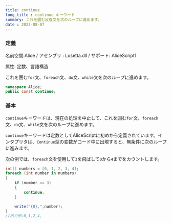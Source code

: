 ```yaml
---
title: continue
long_title : continue キーワード
summary: これを囲む反復文を次のループに進めます。
date : 2023-08-07
---
```

### 定義
名前空間:Alice / アセンブリ : Losetta.dll / サポート: AliceScript1

属性: 定数、言語構造

これを囲む`for`文、`foreach`文、`do`文、`while`文を次のループに進めます。

```cs title="AliceScript"
namespace Alice;
public const continue;
```

### 基本
`continue`キーワードは、現在の処理を中止して、これを囲む`for`文、`foreach`文、`do`文、`while`文を次のループに進めます。

`continue`キーワードは定数としてAliceScriptに初めから定義されています。インタプリタは、`Continue`型の変数がコード中に出現すると、無条件に次のループに進みます。

次の例では、`foreach`文を使用して`3`を飛ばして`0`から`4`までをカウントします。

```cs title="AliceScript"
int[] numbers = [0, 1, 2, 3, 4];
foreach (int number in numbers)
{
    if (number == 3)
    {
        continue;
    }

    write("{0},",number);
}
//出力例:0,1,2,4,
```